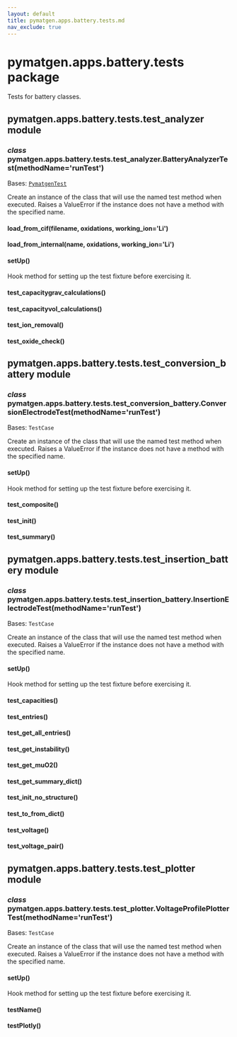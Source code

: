 ```yaml
---
layout: default
title: pymatgen.apps.battery.tests.md
nav_exclude: true
---
```


# pymatgen.apps.battery.tests package

Tests for battery classes.


## pymatgen.apps.battery.tests.test_analyzer module


### _class_ pymatgen.apps.battery.tests.test_analyzer.BatteryAnalyzerTest(methodName='runTest')
Bases: [`PymatgenTest`](pymatgen.util.md#pymatgen.util.testing.PymatgenTest)

Create an instance of the class that will use the named test
method when executed. Raises a ValueError if the instance does
not have a method with the specified name.


#### load_from_cif(filename, oxidations, working_ion='Li')

#### load_from_internal(name, oxidations, working_ion='Li')

#### setUp()
Hook method for setting up the test fixture before exercising it.


#### test_capacitygrav_calculations()

#### test_capacityvol_calculations()

#### test_ion_removal()

#### test_oxide_check()
## pymatgen.apps.battery.tests.test_conversion_battery module


### _class_ pymatgen.apps.battery.tests.test_conversion_battery.ConversionElectrodeTest(methodName='runTest')
Bases: `TestCase`

Create an instance of the class that will use the named test
method when executed. Raises a ValueError if the instance does
not have a method with the specified name.


#### setUp()
Hook method for setting up the test fixture before exercising it.


#### test_composite()

#### test_init()

#### test_summary()
## pymatgen.apps.battery.tests.test_insertion_battery module


### _class_ pymatgen.apps.battery.tests.test_insertion_battery.InsertionElectrodeTest(methodName='runTest')
Bases: `TestCase`

Create an instance of the class that will use the named test
method when executed. Raises a ValueError if the instance does
not have a method with the specified name.


#### setUp()
Hook method for setting up the test fixture before exercising it.


#### test_capacities()

#### test_entries()

#### test_get_all_entries()

#### test_get_instability()

#### test_get_muO2()

#### test_get_summary_dict()

#### test_init_no_structure()

#### test_to_from_dict()

#### test_voltage()

#### test_voltage_pair()
## pymatgen.apps.battery.tests.test_plotter module


### _class_ pymatgen.apps.battery.tests.test_plotter.VoltageProfilePlotterTest(methodName='runTest')
Bases: `TestCase`

Create an instance of the class that will use the named test
method when executed. Raises a ValueError if the instance does
not have a method with the specified name.


#### setUp()
Hook method for setting up the test fixture before exercising it.


#### testName()

#### testPlotly()
